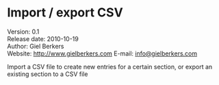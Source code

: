 # Import / export CSV #

Version: 0.1  
Release date: 2010-10-19  
Author: Giel Berkers  
Website: http://www.gielberkers.com
E-mail: info@gielberkers.com

Import a CSV file to create new entries for a certain section, or export an existing section to a CSV file